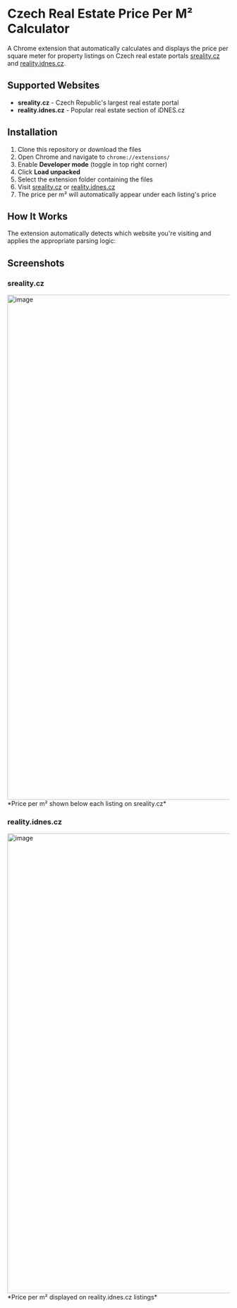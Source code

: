 # Czech Real Estate Price Per M² Calculator

A Chrome extension that automatically calculates and displays the price per square meter for property listings on Czech real estate portals [sreality.cz](https://www.sreality.cz) and [reality.idnes.cz](https://reality.idnes.cz).

## Supported Websites

- **sreality.cz** - Czech Republic's largest real estate portal
- **reality.idnes.cz** - Popular real estate section of iDNES.cz

## Installation

1. Clone this repository or download the files
2. Open Chrome and navigate to `chrome://extensions/`
3. Enable **Developer mode** (toggle in top right corner)
4. Click **Load unpacked**
5. Select the extension folder containing the files
6. Visit [sreality.cz](https://www.sreality.cz) or [reality.idnes.cz](https://reality.idnes.cz)
7. The price per m² will automatically appear under each listing's price

## How It Works

The extension automatically detects which website you're visiting and applies the appropriate parsing logic:

## Screenshots

### sreality.cz
<img width="1380" height="1144" alt="image" src="https://github.com/user-attachments/assets/37956a7b-2e81-45fc-95da-2fe74b7d8402" />
*Price per m² shown below each listing on sreality.cz*

### reality.idnes.cz
<img width="1282" height="1042" alt="image" src="https://github.com/user-attachments/assets/57e248ba-9e7e-4760-886e-e1e7409dcaa9" />
*Price per m² displayed on reality.idnes.cz listings*
